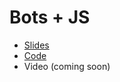 # Bots + JS

- [Slides](https://gavinr.github.io/presentations/bots-js/slides/)
- [Code](https://github.com/gavinr/presentations/tree/master/src/bots-js/code)
- Video (coming soon)